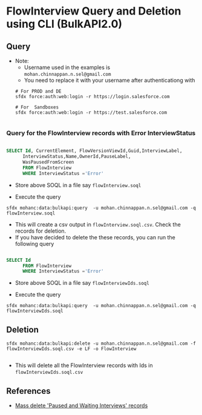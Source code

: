 # FlowInterview Query and Deletion using CLI (BulkAPI2.0)


## Query

- Note:
    - Username used in the examples is ```mohan.chinnappan.n.sel@gmail.com ``` 
    - You need to replace it with your username after authenticationg with
    ```
    # For PROD and DE
    sfdx force:auth:web:login -r https://login.salesforce.com

    # For  Sandboxes
    sfdx force:auth:web:login -r https://test.salesforce.com
 

### Query for the FlowInterview records with **Error** InterviewStatus 
```sql

SELECT Id, CurrentElement, FlowVersionViewId,Guid,InterviewLabel,
      InterviewStatus,Name,OwnerId,PauseLabel,
      WasPausedFromScreen
      FROM FlowInterview
      WHERE InterviewStatus ='Error'

```

- Store above SOQL in a file say ```flowInterview.soql```

- Execute the query

```
sfdx mohanc:data:bulkapi:query  -u mohan.chinnappan.n.sel@gmail.com -q flowInterview.soql

```
- This will create a csv output in ```flowInterview.soql.csv```. Check the records for deletion.
- If you have decided to delete the these records, you can run the following query 

```sql

SELECT Id
      FROM FlowInterview
      WHERE InterviewStatus ='Error'

```
-  Store above SOQL in a file say ```flowInterviewIds.soql```

- Execute the query

```
sfdx mohanc:data:bulkapi:query  -u mohan.chinnappan.n.sel@gmail.com -q flowInterviewIds.soql

```

## Deletion

```
sfdx mohanc:data:bulkapi:delete -u mohan.chinnappan.n.sel@gmail.com -f flowInterviewIds.soql.csv -e LF -o FlowInterview


```
- This will delete all the FlowInterview records with Ids in  ```flowInterviewIds.soql.csv ```


## References
- [Mass delete 'Paused and Waiting Interviews' records](https://help.salesforce.com/s/articleView?id=000388016&type=1)



